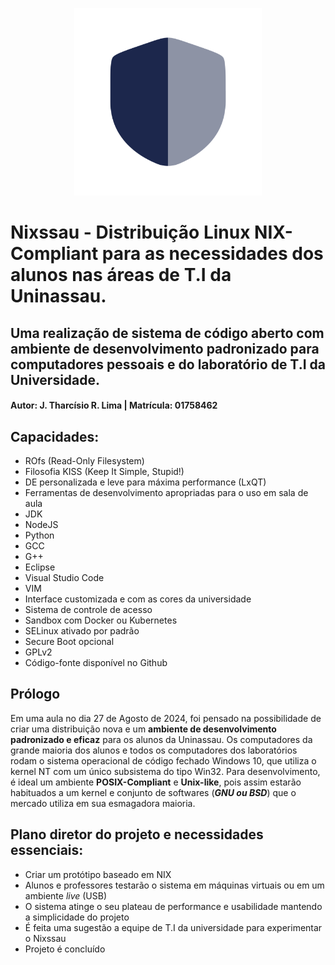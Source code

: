 <p align="center">
  <img width="300" height="300" src="logo.png">
</p>

# Nixssau - Distribuição Linux NIX-Compliant para as necessidades dos alunos nas áreas de T.I da Uninassau.
## Uma realização de sistema de código aberto com ambiente de desenvolvimento padronizado para computadores pessoais e do laboratório de T.I da Universidade.

#### Autor: J. Tharcísio R. Lima | Matrícula: 01758462

## Capacidades:
- ROfs (Read-Only Filesystem)
- Filosofia KISS (Keep It Simple, Stupid!)
- DE personalizada e leve para máxima performance (LxQT)
- Ferramentas de desenvolvimento apropriadas para o uso em sala de aula
- JDK
- NodeJS
- Python
- GCC
- G++
- Eclipse
- Visual Studio Code
- VIM
- Interface customizada e com as cores da universidade
- Sistema de controle de acesso
- Sandbox com Docker ou Kubernetes
- SELinux ativado por padrão
- Secure Boot opcional
- GPLv2
- Código-fonte disponível no Github

## Prólogo
Em uma aula no dia 27 de Agosto de 2024, foi pensado na possibilidade de criar uma distribuição nova e um **ambiente de desenvolvimento padronizado e eficaz** para os alunos da Uninassau. Os computadores da grande maioria dos alunos e todos os computadores dos laboratórios rodam o sistema operacional de código fechado Windows 10, que utiliza o kernel NT com um único subsistema do tipo Win32. Para desenvolvimento, é ideal um ambiente **POSIX-Compliant** e **Unix-like**, pois assim estarão habituados a um kernel e conjunto de softwares (***GNU ou BSD***) que o mercado utiliza em sua esmagadora maioria.

## Plano diretor do projeto e necessidades essenciais:
- Criar um protótipo baseado em NIX
- Alunos e professores testarão o sistema em máquinas virtuais ou em um ambiente *live* (USB)
- O sistema atinge o seu plateau de performance e usabilidade mantendo a simplicidade do projeto
- É feita uma sugestão a equipe de T.I da universidade para experimentar o Nixssau
- Projeto é concluído
